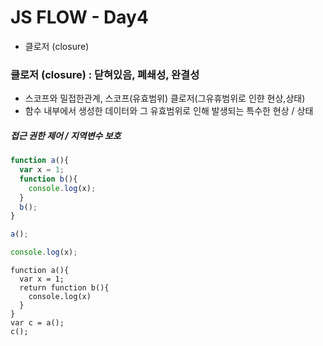 # JS FLOW - Day4

- 클로저 (closure) 



### 클로저 (closure) : 닫혀있음, 폐쇄성, 완결성

- 스코프와 밀접한관계,  스코프(유효범위) 클로저(그유휴범위로 인햔 현상,상태)
- 함수 내부에서 생성한 데이터와 그 유효범위로 인해 발생되는 특수한 현상 / 상태



##### 접근 권한 제어 / 지역변수 보호

```javascript
function a(){
  var x = 1;
  function b(){
    console.log(x);
  }
  b();
}

a();

console.log(x);
```

```
function a(){
  var x = 1;
  return function b(){
    console.log(x)
  }
}
var c = a();
c();
```

